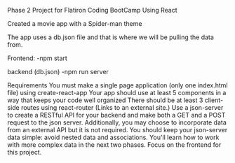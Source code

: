 Phase 2 Project for Flatiron Coding BootCamp Using React

Created a movie app with a Spider-man theme

The app uses a db.json file and that is where we will be pulling the data from.

Frontend:
-npm start

backend (db.json)
-npm run server

Requirements
You must make a single page application (only one index.html file) using create-react-app
Your app should use at least 5 components in a way that keeps your code well organized 
There should be at least 3 client-side routes using react-router (Links to an external site.)
Use a json-server to create a RESTful API for your backend and make both a GET and a POST request to the json server. Additionally, you may choose to incorporate data from an external API but it is not required. 
You should keep your json-server data simple: avoid nested data and associations. You'll learn how to work with more complex data in the next two phases. Focus on the frontend for this project.
